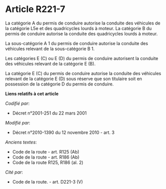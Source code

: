 # Article R221-7

La catégorie A du permis de conduire autorise la conduite des véhicules de la catégorie L5e et des quadricycles lourds à
moteur. La catégorie B du permis de conduire autorise la conduite des quadricycles lourds à moteur.

La sous-catégorie A 1 du permis de conduire autorise la conduite des véhicules relevant de la sous-catégorie B 1.

Les catégories E (C) ou E (D) du permis de conduire autorisent la conduite des véhicules relevant de la catégorie E (B).

La catégorie E (C) du permis de conduire autorise la conduite des véhicules relevant de la catégorie E (D) sous réserve que
son titulaire soit en possession de la catégorie D du permis de conduire.

**Liens relatifs à cet article**

_Codifié par_:

  - Décret n°2001-251 du 22 mars 2001

_Modifié par_:

  - Décret n°2010-1390 du 12 novembre 2010 - art. 3

_Anciens textes_:

  - Code de la route - art. R125 (Ab)
  - Code de la route - art. R186 (Ab)
  - Code de la route R125, R186 (al. 2)

_Cité par_:

  - Code de la route. - art. D221-3 (V)
